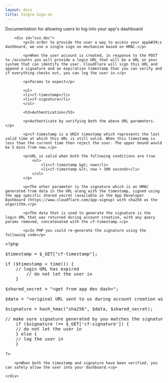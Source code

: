 ```yaml
---
layout: docs
title: Single Sign-on
---
```


<div class="row">
    <div class="col-md-12">
        <p>Documentation for allowing users to log into your app's dashboard</p>

        <div id="sso_doc">
            <p>In order to provide the user a way to access your app&#39;s dashboard, we use a single sign on mechanism based on HMAC.</p>

            <p>When the user account is created, in response to the POST to /accounts you will provide a login URL that will be a URL on your system that can identify the user. CloudFlare will sign this URL and append a signature and an expiration timestamp that you can verify and if everything checks out, you can log the user in.</p>

            <p>Params to expect</p>

            <ul>
            <li>cf-timestamp</li>
            <li>cf-signature</li>
            </ul>

            <h3>Authentication</h3>

            <p>Authenticate by verifying both the above URL parameters.</p>

            <p>cf-timestamp is a UNIX timestamp which represents the last valid time at which this URL is still valid. When this timestamp is less than the current time then reject the user. The upper bound would be 5 mins from now.</p>

            <p>URL is valid when both the following conditions are true
                <ul>
                    <li>cf-timestamp &gt; now</li>
                    <li>cf-timestamp &lt; now + 300 seconds</li>
                </ul>
            </p>

            <p>The other parameter is the signature which is an HMAC generated from data in the URL along with the timestamp, signed using the app specific shared secret (available in the App Developer Dashboard (https://www.cloudflare.com/app-signup) with sha256 as the algorithm.</p>

            <p>The data that is used to generate the signature is the login URL that was returned during account creation, with any query params removed, concatenated with the cf-timestamp.</p>

            <p>In PHP you could re-generate the signature using the following code</p>

<pre class="highlight php">
<span class="cp">&lt;?php</span>

<span class="nv">$timestamp</span> <span class="o">=</span> <span class="nv">$_GET</span><span class="p">[</span><span class="s2">&quot;cf-timestamp&quot;</span><span class="p">];</span>

<span class="k">if</span> <span class="p">(</span><span class="nv">$timestamp</span> <span class="o">&lt;</span> <span class="nb">time</span><span class="p">())</span> <span class="p">{</span>
    <span class="c1">// login URL has expired
</span>        <span class="c1">// do not let the user in
</span>    <span class="p">}</span>

<span class="nv">$shared_secret</span> <span class="o">=</span> <span class="s2">&quot;&lt;get from app dev dash&gt;&quot;</span><span class="p">;</span>

<span class="nv">$data</span> <span class="o">=</span> <span class="s2">&quot;&lt;original URL sent to us during account creation with query params (?key=val..) removed&gt;&quot;</span> <span class="o">.</span> <span class="nv">$timestamp</span>

<span class="nv">$signature</span> <span class="o">=</span> <span class="nb">hash_hmac</span><span class="p">(</span><span class="s2">&quot;sha256&quot;</span><span class="p">,</span> <span class="nv">$data</span><span class="p">,</span> <span class="nv">$shared_secret</span><span class="p">);</span>

<span class="c1">// make sure signature generated by you matches the signature that is in the URL
</span>    <span class="k">if</span> <span class="p">(</span><span class="nv">$signature</span> <span class="o">!==</span> <span class="nv">$_GET</span><span class="p">[</span><span class="s1">&#39;cf-signature&#39;</span><span class="p">])</span> <span class="p">{</span>
    <span class="c1">// do not let the user in
</span>    <span class="p">}</span> <span class="k">else</span> <span class="p">{</span>
    <span class="c1">// log the user in
</span>    <span class="p">}</span>

<span class="cp">?&gt;</span>
</pre>

        <p>When both the timestamp and signature have been verified, you can safely allow the user into your dashboard.</p>
        
    </div>
</div>
